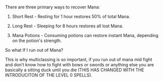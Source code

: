 There are three primary ways to recover Mana:

1. Short Rest - Resting for 1 hour restores 50% of total Mana.
    
2. Long Rest - Sleeping for 8 hours restores all lost Mana.
    
3. Mana Potions - Consuming potions can restore instant Mana, depending on the potion's strength.
    

So what If I run out of Mana?

This is why multiclassing is so important, if you run out of mana mid fight and don’t know how to fight with bows or swords or anything else you are basically a sitting duck until you die (THIS HAS CHANGED WITH THE INTRODUCITON OF THE LEVEL 0 SPELLS).